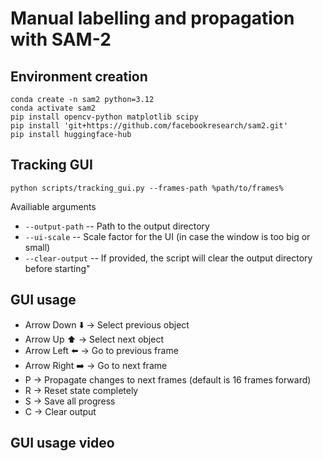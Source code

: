# Manual labelling and propagation with SAM-2

## Environment creation
```
conda create -n sam2 python=3.12
conda activate sam2
pip install opencv-python matplotlib scipy
pip install 'git+https://github.com/facebookresearch/sam2.git'
pip install huggingface-hub
```

## Tracking GUI
```
python scripts/tracking_gui.py --frames-path %path/to/frames% 
```

Availiable arguments
- `--output-path` -- Path to the output directory
- `--ui-scale` -- Scale factor for the UI (in case the window is too big or small)
- `--clear-output` -- If provided, the script will clear the output directory before starting"

## GUI usage

- Arrow Down ⬇️ → Select previous object
- Arrow Up ⬆️ → Select next object
- Arrow Left ⬅️ → Go to previous frame
- Arrow Right ➡️ → Go to next frame
- P → Propagate changes to next frames (default is 16 frames forward)
- R → Reset state completely
- S → Save all progress
- C → Clear output

## GUI usage video